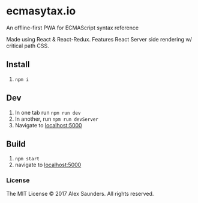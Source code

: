 # ecmasytax.io

An offline-first PWA for ECMAScript syntax reference

Made using React & React-Redux. Features React Server side rendering w/ critical path CSS.

## Install
1. `npm i`

## Dev

1. In one tab run `npm run dev`
2. In another, run `npm run devServer`
2. Navigate to [localhost:5000](http://localhost:5000/)

## Build

1. `npm start`
2. navigate to [localhost:5000](http://localhost:5000/)


### License

The MIT License © 2017 Alex Saunders. All rights reserved.
